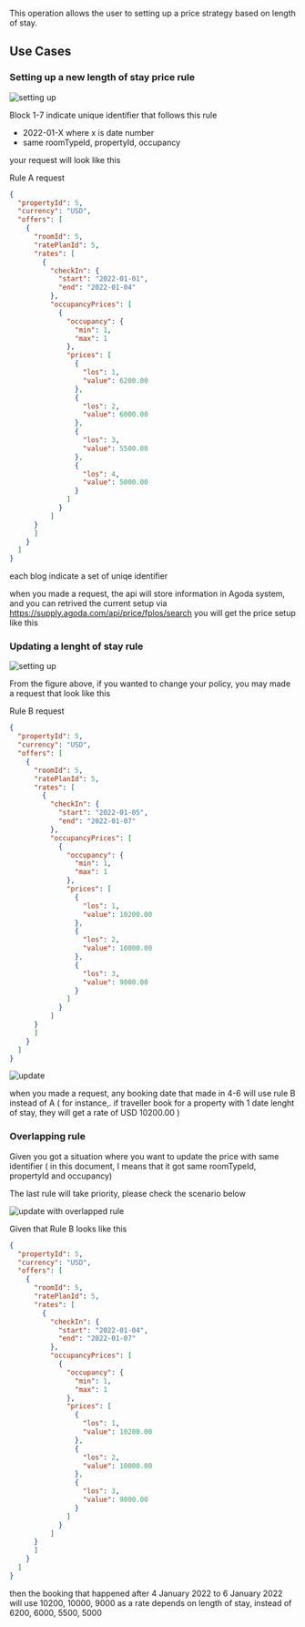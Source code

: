 This operation allows the user to setting up a price strategy based on length of stay.

## Use Cases
### Setting up a new length of stay price rule
![setting up](images/rendered/los-figure.svg)

Block 1-7 indicate unique identifier that follows this rule
- 2022-01-X where x is date number
- same roomTypeId, propertyId, occupancy

your request will look like this

Rule A request
```json
{
  "propertyId": 5,
  "currency": "USD",
  "offers": [
    {
      "roomId": 5,
      "ratePlanId": 5,
      "rates": [
        {
          "checkIn": {
            "start": "2022-01-01",
            "end": "2022-01-04"
          },
          "occupancyPrices": [
            {
              "occupancy": {
                "min": 1,
                "max": 1
              },
              "prices": [
                {
                  "los": 1,
                  "value": 6200.00
                },
                {
                  "los": 2,
                  "value": 6000.00
                },
                {
                  "los": 3,
                  "value": 5500.00
                },
                {
                  "los": 4,
                  "value": 5000.00
                }
              ]
            }
          ]
      }
      ]
    }
  ]
}
```
each blog indicate a set of uniqe identifier

when you made a request, the api will store information in Agoda system, and you can retrived the current setup via https://supply.agoda.com/api/price/fplos/search
you will get the price setup like this

### Updating a lenght of stay rule

![setting up](images/rendered/los-figure.svg)

From the figure above, if you wanted to change your policy, you may made a request that look like this

Rule B request
```json
{
  "propertyId": 5,
  "currency": "USD",
  "offers": [
    {
      "roomId": 5,
      "ratePlanId": 5,
      "rates": [
        {
          "checkIn": {
            "start": "2022-01-05",
            "end": "2022-01-07"
          },
          "occupancyPrices": [
            {
              "occupancy": {
                "min": 1,
                "max": 1
              },
              "prices": [
                {
                  "los": 1,
                  "value": 10200.00
                },
                {
                  "los": 2,
                  "value": 10000.00
                },
                {
                  "los": 3,
                  "value": 9000.00
                }
              ]
            }
          ]
      }
      ]
    }
  ]
}
```

![update](images/rendered/los-update.svg)

when you made a request, any booking date that made in 4-6 will use rule B instead of A ( for instance,. if traveller book for a property with 1 date lenght of stay, they will get a rate of USD 10200.00 )

### Overlapping rule
Given you got a situation where you want to update the price with same identifier ( in this document, I means that it got same roomTypeId, propertyId and occupancy)

The last rule will take priority, please check the scenario below

![update with overlapped rule](images/rendered/los-update-overlapped.svg)

Given that Rule B looks like this
```json
{
  "propertyId": 5,
  "currency": "USD",
  "offers": [
    {
      "roomId": 5,
      "ratePlanId": 5,
      "rates": [
        {
          "checkIn": {
            "start": "2022-01-04",
            "end": "2022-01-07"
          },
          "occupancyPrices": [
            {
              "occupancy": {
                "min": 1,
                "max": 1
              },
              "prices": [
                {
                  "los": 1,
                  "value": 10200.00
                },
                {
                  "los": 2,
                  "value": 10000.00
                },
                {
                  "los": 3,
                  "value": 9000.00
                }
              ]
            }
          ]
      }
      ]
    }
  ]
}
```

then the booking that happened after 4 January 2022 to 6 January 2022 will use 10200, 10000, 9000 as a rate depends on length of stay, instead of 6200, 6000, 5500, 5000
